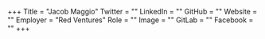 +++
Title = "Jacob Maggio"
Twitter = ""
LinkedIn = ""
GitHub = ""
Website = ""
Employer = "Red Ventures"
Role = ""
Image = ""
GitLab = ""
Facebook = ""
+++

